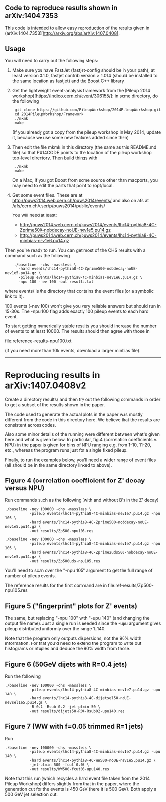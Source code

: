 Code to reproduce results shown in arXiv:1404.7353
--------------------------------------------------

This code is intended to allow easy reproduction of the results given
in (arXiv:1404.7353)[http://arxiv.org/abs/arXiv:1407.0408].

Usage
-----

You will need to carry out the following steps:

1. Make sure you have FastJet (fastjet-config should be in your path),
   at least version 3.1.0, fastjet contrib version > 1.014 (should be
   installed to the same location as fastjet) and the Boost C++ library.

2. Get the lightweight event-analysis framework from the (Pileup 2014
   workshop)[https://indico.cern.ch/event/306155/]: in some directory,
   do the following

        git clone https://github.com/PileupWorkshop/2014PileupWorkshop.git
        cd 2014PileupWorkshop/Framework
        ./mkmk
        make 

   (If you already got a copy from the pileup workshop in May 2014,
   update it, because we use some new features added since then)

3. Then edit the file mkmk in this directory (the same as this
   README.md file) so that PU14CODE points to the location of the
   pileup workshop top-level directory. Then build things with

        ./mkmk
        make

   On a Mac, if you got Boost from some source other than macports,
   you may need to edit the parts that point to /opt/local.

4. Get some event files. These are at
   http://puws2014.web.cern.ch/puws2014/events/ and also on afs at
   /afs/cern.ch/user/p/puws2014/public/events/

   You will need at least:

   - http://puws2014.web.cern.ch/puws2014/events/lhc14-pythia8-4C-Zprime500-nobdecay-noUE-nev1e5.pu14.gz
   - http://puws2014.web.cern.ch/puws2014/events/lhc14-pythia8-4C-minbias-nev1e6.pu14.gz

Then you're ready to run. You can get most of the CHS results with a
command such as the following

        ./baseline  -chs -massless \
          -hard events/lhc14-pythia8-4C-Zprime500-nobdecay-noUE-nev1e5.pu14.gz \
          -pileup events/lhc14-pythia8-4C-minbias-nev1e6.pu14.gz \
          -npu 100 -nev 100 -out results.txt

where events/ is the directory that contains the event files (or a
symbolic link to it).

100 events (-nev 100) won't give you very reliable answers but should
run in 15-30s. The -npu 100 flag adds exactly 100 pileup events to
each hard event.

To start getting numerically stable results you should increase the
number of events to at least 10000. The results should then agree with
those in

  file:reference-results-npu100.txt

(if you need more than 10k events, download a larger minbias file).


----------------------------------------------------------------------
Reproducing results in arXiv:1407.0408v2
========================================

Create a directory results/ and then try out the following commands in
order to get a subset of the results shown in the paper.

The code used to generate the actual plots in the paper was mostly
different from the code in this directory here. We believe that the
results are consistent across codes.

Also some minor details of the running were different between what's given
here and what is given below. In particular, fig.4 (correlation
coefficients v. NPU) in the paper is given for bins of NPU ranging
e.g. from 1-10, 11-20, etc., whereas the program runs just for a
single fixed pileup.

Finally, to run the examples below, you'll need a wider range of event
files (all should be in the same directory linked to above).

## Figure 4 (correlation coefficient for Z' decay versus NPU)

Run commands such as the following (with and without B's in the Z' decay)

    ./baseline -nev 100000 -chs -massless \
               -pileup events/lhc14-pythia8-4C-minbias-nev1e7.pu14.gz -npu 105 \
               -hard events/lhc14-pythia8-4C-Zprime500-nobdecay-noUE-nev1e5.pu14.gz \
               -out results/Zp500-npu105.res

    ./baseline -nev 100000 -chs -massless \
               -pileup events/lhc14-pythia8-4C-minbias-nev1e7.pu14.gz -npu 105 \
               -hard events/lhc14-pythia8-4C-Zprime2uds500-nobdecay-noUE-nev1e5.pu14.gz \
               -out results/Zp500uds-npu105.res

You'll need to scan over the "-npu 105" argument to get the full range
of number of pileup events.

The reference results for the first command are in file:ref-results/Zp500-npu105.res

## Figure 5 ("fingerprint" plots for Z' events)

The same, but replacing "-npu 100" with "-upu 140" (and changing the
output file name). Just a single run is needed since the -upu argument
gives pileup distributed uniformly over the range 1..140.

Note that the program only outputs dispersions, not the 90% width
information. For that you'd need to extend the program to write out
histograms or ntuples and deduce the 90% width from those.

## Figure 6 (50GeV dijets with R=0.4 jets)

Run the following:

    ./baseline -nev 100000 -chs -massless \
               -pileup events/lhc14-pythia8-4C-minbias-nev1e7.pu14.gz -upu 140 \
               -hard events/lhc14-pythia8-4C-dijetsel50-noUE-nevsel1e5.pu14.gz \
               -R 0.4 -Rsub 0.2 -jet-ptmin 50 \
               -out results/dijets50-R04-Rsub02-upu140.res

## Figure 7 (WW with f=0.05 trimmed R=1 jets)

Run

    ./baseline -nev 100000 -chs -massless \
               -pileup events/lhc14-pythia8-4C-minbias-nev1e7.pu14.gz -upu 140 \
               -hard events/lhc14-pythia8-4C-WW500-noUE-nev1e5.pu14.gz \
               -jet-ptmin 500 -fcut 0.05 \
               -out results/WW500-fcut05-upu140.res

Note that this run (which recycles a hard event file taken from the 2014
Pileup Workshop) differs slightly from that in the paper, where the
generation cut for the events is 450 GeV (here it is 500 GeV). Both
apply a 500 GeV jet selection cut.

